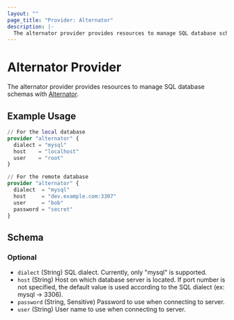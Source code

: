 ```yaml
---
layout: ""
page_title: "Provider: Alternator"
description: |-
  The alternator provider provides resources to manage SQL database schemas with [Alternator](https://github.com/kota65535/alternator).
---
```


# Alternator Provider

The alternator provider provides resources to manage SQL database schemas with [Alternator](https://github.com/kota65535/alternator).

## Example Usage

```terraform
// For the local database
provider "alternator" {
  dialect = "mysql"
  host    = "localhost"
  user    = "root"
}

// For the remote database
provider "alternator" {
  dialect  = "mysql"
  host     = "dev.example.com:3307"
  user     = "bob"
  password = "secret"
}
```

<!-- schema generated by tfplugindocs -->
## Schema

### Optional

- `dialect` (String) SQL dialect. Currently, only "mysql" is supported.
- `host` (String) Host on which database server is located. If port number is not specified, the default value is used according to the SQL dialect (ex: mysql -> 3306).
- `password` (String, Sensitive) Password to use when connecting to server.
- `user` (String) User name to use when connecting to server.
